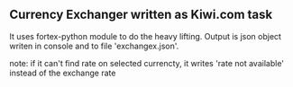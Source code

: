 ## Currency Exchanger written as Kiwi.com task

It uses fortex-python module to do the heavy lifting. Output is json object writen in console and to file 'exchangex.json'.

note: if it can't find rate on selected currencty, it writes 'rate not available' instead of the exchange rate
